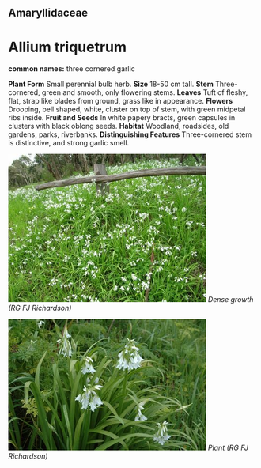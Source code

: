 ## Amaryllidaceae
# Allium triquetrum
**common names:** three cornered garlic

**Plant Form** Small perennial bulb herb. **Size** 18-50 cm tall. **Stem** Three-cornered, green and smooth, only flowering stems. **Leaves** Tuft of fleshy, flat, strap like blades from ground, grass like in appearance. **Flowers** Drooping, bell shaped, white, cluster on top of stem, with green midpetal ribs inside. **Fruit and Seeds** In white papery bracts, green capsules in clusters with black oblong seeds. **Habitat** Woodland, roadsides, old gardens, parks, riverbanks. **Distinguishing Features** Three-cornered stem is distinctive, and strong garlic smell.


![Dense growth (RG FJ Richardson)](18446_Allium-triquentrum08.jpg)
 *Dense growth (RG FJ Richardson)* 

![Plant (RG FJ Richardson)](18440_Allium-triquentrum02.jpg)
 *Plant (RG FJ Richardson)* 

